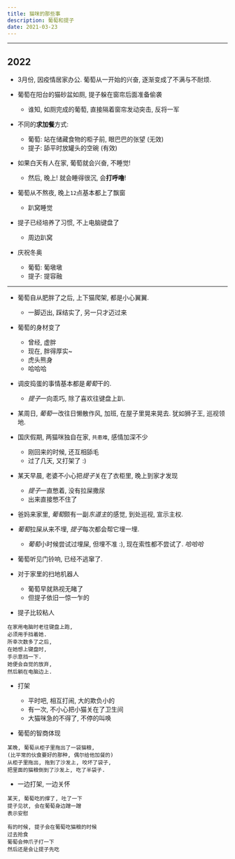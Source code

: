 ```yaml
---
title: 猫咪的那些事
description: 葡萄和提子
date: 2021-03-23
---
```


------------------

## 2022

* 3月份, 因疫情居家办公. 葡萄从一开始的兴奋,
  逐渐变成了不满与不耐烦.

* 葡萄在阳台的猫砂盆如厕, 提子躲在窗帘后面准备偷袭
  - 谁知, 如厕完成的葡萄, 直接隔着窗帘发动突击, 反将一军

* 不同的**求加餐**方式:
  - 葡萄: 站在储藏食物的柜子前, 眼巴巴的张望 (无效)
  - 提子: 舔平时放罐头的空碗 (有效)

* 如果白天有人在家, 葡萄就会兴奋, 不睡觉!
  - 然后, 晚上! 就会睡得很沉, 会**打呼噜**!

* 葡萄从不熬夜, 晚上`12`点基本都上了飘窗
  - 趴窝睡觉

* 提子已经培养了习惯, 不上电脑键盘了
  - 周边趴窝

* 庆祝冬奥
  - 葡萄: 葡墩墩
  - 提子: 提容融

------------------

* 葡萄自从肥胖了之后, 上下猫爬架, 都是小心翼翼.
  - 一脚迈出, 踩结实了, 另一只才迈过来

* 葡萄的身材变了
  - 曾经, 虚胖
  - 现在, 胖得厚实~
  - 虎头熊身
  - 哈哈哈

* 调皮捣蛋的事情基本都是*葡萄*干的.
  - *提子*一向乖巧, 除了喜欢往键盘上趴.

* 某周日, *葡萄*一改往日懒散作风, 加班, 在屋子里晃来晃去.
  犹如狮子王, 巡视领地.

* 国庆假期, 两猫咪独自在家, `共患难`, 感情加深不少
  - 刚回来的时候, 还互相舔毛
  - 过了几天, 又打架了 :)

* 某天早晨, 老婆不小心把*提子*关在了衣柜里, 晚上到家才发现
  - *提子*一直憋着, 没有拉屎撒尿
  - 出来直接憋不住了

* 爸妈来家里, *葡萄*颇有一副*东道主*的感觉,
  到处巡视, 宣示主权.

* *葡萄*拉屎从来不埋, *提子*每次都会帮它埋一埋.
  - *葡萄*小时候尝试过埋屎, 但埋不准 :), 现在索性都不尝试了. *哈哈哈*

* 葡萄听见门铃响, 已经不逃窜了.

* 对于家里的扫地机器人
  - 葡萄早就熟视无睹了
  - 但提子依旧一惊一乍的

* 提子比较粘人

```
在家用电脑时老往键盘上跑,
必须用手挡着她.
所幸次数多了之后,
在她想上键盘时,
手示意挡一下.
她便会自觉的放弃,
然后躺在电脑边上.
```

* 打架
  - 平时吧, 相互打闹, 大的欺负小的
  - 有一次, 不小心把小猫关在了卫生间
  - 大猫咪急的不得了, 不停的叫唤

* 葡萄的智商体现

```
某晚, 葡萄从柜子里拖出了一袋猫粮,
(比平常的伙食要好的那种, 偶尔给他加餐的)
从柜子里拖出, 拖到了沙发上, 咬坏了袋子,
把里面的猫粮倒到了沙发上, 吃了半袋子.
```

* 一边打架, 一边关怀

```
某天, 葡萄吃的撑了, 吐了一下
提子见状, 会在葡萄身边蹭一蹭
表示安慰

有的时候, 提子会在葡萄吃猫粮的时候
过去抢食
葡萄会伸爪子打一下
然后还是会让提子先吃
```
